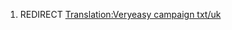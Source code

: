 1.  REDIRECT [Translation:Veryeasy campaign
    txt/uk](Translation:Veryeasy_campaign_txt/uk "wikilink")